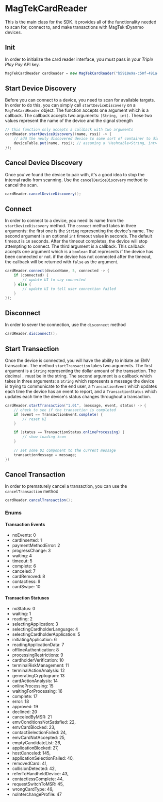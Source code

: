 # MagTekCardReader
This is the main class for the SDK. it provides all of the functionality needed to scan for, connect to, and make transactions with MagTek tDyanmo devices.
## Init
In order to initialize the card reader interface, you must pass in your _Triple Play Pay_ API key.
```java
MagTekCardReader cardReader = new MagTekCardReader("b5918e9a-c50f-491a-bcae-d52e0556c498");
```
## Start Device Discovery
Before you can connect to a device, you need to scan for available targets. In order to do this, you can simply call `startDeviceDiscovery` on a `MagTekCardReader` object. The function accepts one argument which is a callback. The callback accepts two arguments: `(String, int)`. These two values represent the name of the device and the signal strength
```java
// this function only accepts a callback with two arguments
cardReader.startDeviceDiscovery((name, rssi) -> {
    // add the newly discovered device to some sort of container to display in the UI
    deviceTable.put(name, rssi); // assuming a 'Hashtable<String, int> deviceTable;' is being used
});
```
## Cancel Device Discovery
Once you've found the device to pair with, it's a good idea to stop the internal radio from scanning. Use the `cancelDeviceDiscovery` method to cancel the scan.
```java
cardReader.cancelDeviceDiscovery();
```
## Connect
In order to connect to a device, you need its name from the `startDeviceDiscovery` method. The `connect` method takes in three arguments: the first one is the `String` representing the device's name. The second argument is an optional `int` timeout value in seconds. The default timeout is `10` seconds. After the timeout completes, the device will stop attempting to connect. The third argument is a callback. This callback accepts one argument which is a `boolean` that represents if the device has been connected or not. if the device has not connected after the timeout, the callback will be returned with `false` as the argument.
```java
cardReader.connect(deviceName, 5, connected -> {
    if (connected) {
        // update UI to say connected
    } else {
        // update UI to tell user connection failed
    }
});
```
## Disconnect
In order to sever the connection, use the `disconnect` method
```java
cardReader.disconnect();
```
## Start Transaction
Once the device is connected, you will have the ability to initiate an EMV transaction. The method `startTransaction` takes two arguments. The first argument is a `String` representing the dollar amount of the transaction. The decimal `.` must be in the string. The second argument is a callback which takes in three arguments: a `String` which represents a message the device is trying to communicate to the end user, a `TransactionEvent` which updates each time the device has an event to report, and a `TransactionStatus` which updates each time the device's status changes throughout a transaction.
```java
cardReader.startTransaction("1.01", (message, event, status) -> {
    // check to see if the transaction is completed
    if (event == TransactionEvent.complete) {
        // reset UI
    }

    if (status == TransactionStatus.onlineProcessing) {
        // show loading icon
    }
    
    // set some UI component to the current message
    transactionMessage = message;
})
```
## Cancel Transaction
In order to prematurely cancel a transaction, you can use the `cancelTransaction` method
```java
cardReader.cancelTransaction();
```
### Enums
#### Transaction Events
- noEvents: 0
- cardInserted: 1
- paymentMethodError: 2
- progressChange: 3
- waiting: 4
- timeout: 5
- complete: 6
- canceled: 7
- cardRemoved: 8
- contactless: 9
- cardSwipe: 10
#### Transaction Statuses
- noStatus: 0
- waiting: 1
- reading: 2
- selectingApplication: 3
- selectingCardholderLanguage: 4
- selectingCardholderApplication: 5
- initiatingApplication: 6
- readingApplicationData: 7
- offlineAuthentication: 8
- processingRestrictions: 9
- cardholderVerification: 10
- terminalRiskManagement: 11
- terminalActionAnalysis: 12
- generatingCryptogram: 13
- cardActionAnalysis: 14
- onlineProcessing: 15
- waitingForProcessing: 16
- complete: 17
- error: 18
- approved: 19
- declined: 20
- canceledByMSR: 21
- emvConditionsNotSatisfied: 22,
- emvCardBlocked: 23,
- contactSelectionFailed: 24,
- emvCardNotAccepted: 25,
- emptyCandidateList: 26,
- applicationBlocked: 27,
- hostCanceled: 145,
- applicationSelectionFailed: 40,
- removedCard: 41,
- collisionDetected: 42,
- referToHandheldDevice: 43,
- contactlessComplete: 44,
- requestSwitchToMSR: 45,
- wrongCardType: 46,
- noInterchangeProfile: 47